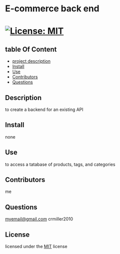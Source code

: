 
        
# E-commerce back end

# [![License: MIT](https://img.shields.io/badge/License-MIT-yellow.svg)](https://opensource.org/licenses/MIT)

## table Of Content
- [project description](#Description)
- [Install](#Install)
- [Use](#Use)
- [Contributors](#Contributors)
- [Questions](#Questions)

## Description
to create a backend for an existing API
        
## Install
none

## Use
to access a tatabase of products, tags, and categories

## Contributors
me

## Questions
myemail@gmail.com
crmiller2010

## License
licensed under the [MIT](https://choosealicense.com/licenses/mit/) license
    